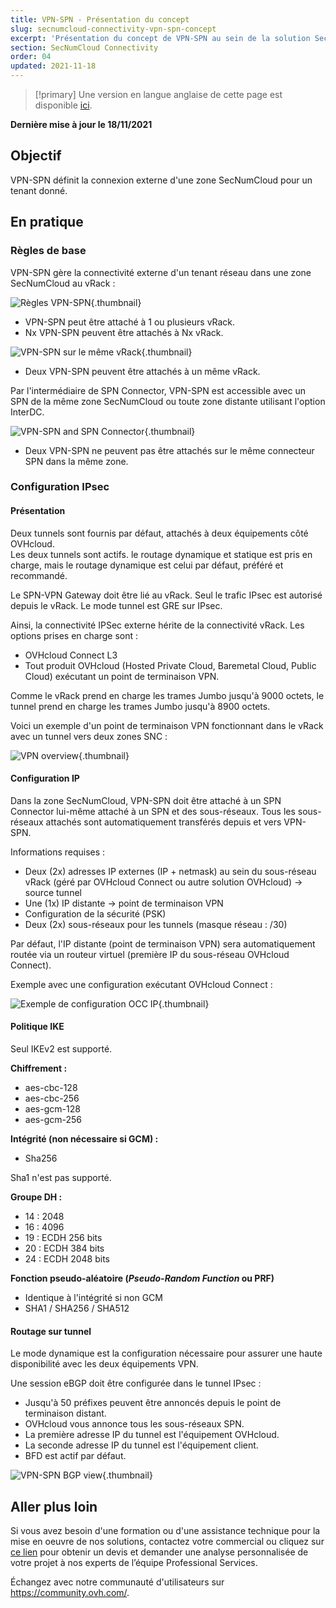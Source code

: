 ```yaml
---
title: VPN-SPN - Présentation du concept
slug: secnumcloud-connectivity-vpn-spn-concept
excerpt: 'Présentation du concept de VPN-SPN au sein de la solution SecNumCloud Connectivity'
section: SecNumCloud Connectivity
order: 04
updated: 2021-11-18
---
```


> [!primary]
> Une version en langue anglaise de cette page est disponible [ici](https://docs.ovh.com/gb/en/network-ip/secnumcloud-connectivity-vpn-spn-concept/).
>

**Dernière mise à jour le 18/11/2021**

## Objectif

VPN-SPN définit la connexion externe d'une zone SecNumCloud pour un tenant donné.

## En pratique

### Règles de base

VPN-SPN gère la connectivité externe d'un tenant réseau dans une zone SecNumCloud au vRack :

![Règles VPN-SPN](images/SNC-Elligibility-Rules-2.svg){.thumbnail}

* VPN-SPN peut être attaché à 1 ou plusieurs vRack.
* Nx VPN-SPN peuvent être attachés à Nx vRack.

![VPN-SPN sur le même vRack](images/SNC-Elligibility-Rules-1.svg){.thumbnail}

* Deux VPN-SPN peuvent être attachés à un même vRack.

Par l'intermédiaire de SPN Connector, VPN-SPN est accessible avec un SPN de la même zone SecNumCloud ou toute zone distante utilisant l'option InterDC.

![VPN-SPN and SPN Connector](images/spn-connector-rules-vpn.svg){.thumbnail}

* Deux VPN-SPN ne peuvent pas être attachés sur le même connecteur SPN dans la même zone.

### Configuration IPsec

#### Présentation

Deux tunnels sont fournis par défaut, attachés à deux équipements côté OVHcloud.<br>
Les deux tunnels sont actifs. le routage dynamique et statique est pris en charge, mais le routage dynamique est celui par défaut, préféré et recommandé.

Le SPN-VPN Gateway doit être lié au vRack. Seul le trafic IPsec est autorisé depuis le vRack. Le mode tunnel est GRE sur IPsec.

Ainsi, la connectivité IPSec externe hérite de la connectivité vRack. Les options prises en charge sont :

* OVHcloud Connect L3
* Tout produit OVHcloud (Hosted Private Cloud, Baremetal Cloud, Public Cloud) exécutant un point de terminaison VPN.

Comme le vRack prend en charge les trames Jumbo jusqu'à 9000 octets, le tunnel prend en charge les trames Jumbo jusqu'à 8900 octets.

Voici un exemple d'un point de terminaison VPN fonctionnant dans le vRack avec un tunnel vers deux zones SNC :

![VPN overview](images/SNC-SPN-VPN-vrack-v0.svg){.thumbnail}

#### Configuration IP

Dans la zone SecNumCloud, VPN-SPN doit être attaché à un SPN Connector lui-même attaché à un SPN et des sous-réseaux. Tous les sous-réseaux attachés sont automatiquement transférés depuis et vers VPN-SPN.

Informations requises :

* Deux (2x) adresses IP externes (IP + netmask) au sein du sous-réseau vRack (géré par OVHcloud Connect ou autre solution OVHcloud) → source tunnel
* Une (1x) IP distante → point de terminaison VPN
* Configuration de la sécurité (PSK)
* Deux (2x) sous-réseaux pour les tunnels (masque réseau : /30)

Par défaut, l'IP distante (point de terminaison VPN) sera automatiquement routée via un routeur virtuel (première IP du sous-réseau OVHcloud Connect).

Exemple avec une configuration exécutant OVHcloud Connect :

![Exemple de configuration OCC IP](images/SNC-SPN-VPN-Routing-v0.svg){.thumbnail}

#### Politique IKE

Seul IKEv2 est supporté.

**Chiffrement :**

* aes-cbc-128
* aes-cbc-256
* aes-gcm-128
* aes-gcm-256

**Intégrité (non nécessaire si GCM) :**

* Sha256

Sha1 n'est pas supporté.

**Groupe DH :**

* 14 : 2048
* 16 : 4096
* 19 : ECDH 256 bits
* 20 : ECDH 384 bits
* 24 : ECDH 2048 bits

**Fonction pseudo-aléatoire (*Pseudo-Random Function* ou PRF)**

* Identique à l'intégrité si non GCM
* SHA1 / SHA256 / SHA512

#### Routage sur tunnel

Le mode dynamique est la configuration nécessaire pour assurer une haute disponibilité avec les deux équipements VPN.

Une session eBGP doit être configurée dans le tunnel IPsec :

* Jusqu'à 50 préfixes peuvent être annoncés depuis le point de terminaison distant.
* OVHcloud vous annonce tous les sous-réseaux SPN.
* La première adresse IP du tunnel est l'équipement OVHcloud.
* La seconde adresse IP du tunnel est l'équipement client.
* BFD est actif par défaut.

![VPN-SPN BGP view](images/SNC-SPN-VPN-BGP-v0.svg){.thumbnail}

## Aller plus loin

Si vous avez besoin d'une formation ou d'une assistance technique pour la mise en oeuvre de nos solutions, contactez votre commercial ou cliquez sur [ce lien](https://www.ovhcloud.com/fr/professional-services/) pour obtenir un devis et demander une analyse personnalisée de votre projet à nos experts de l’équipe Professional Services. 

Échangez avec notre communauté d'utilisateurs sur <https://community.ovh.com/>.

